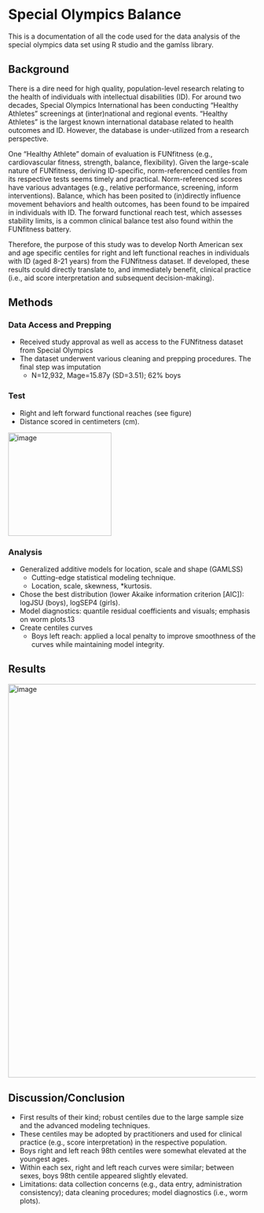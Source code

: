 # Special Olympics Balance
This is a documentation of all the code used for the data analysis of the special olympics data set using R studio and the gamlss library.

## Background
There is a dire need for high quality, population-level research relating to the health of individuals with intellectual disabilities (ID). For around two decades, Special Olympics International has been conducting “Healthy Athletes” screenings at (inter)national and regional events. “Healthy Athletes” is the largest known international database related to health outcomes and ID. However, the database is under-utilized from a research perspective. 

One “Healthy Athlete” domain of evaluation is FUNfitness (e.g., cardiovascular fitness, strength, balance, flexibility). Given the large-scale nature of FUNfitness, deriving ID-specific, norm-referenced centiles from its respective tests seems timely and practical. Norm-referenced scores have various advantages (e.g., relative performance, screening, inform interventions). Balance, which has been posited to (in)directly influence movement behaviors and health outcomes, has been found to be impaired in individuals with ID. The forward functional reach test, which assesses stability limits, is a common clinical balance test also found within the FUNfitness battery. 

Therefore, the purpose of this study was to develop North American sex and age specific centiles for right and left functional reaches in individuals with ID (aged 8-21 years) from the FUNfitness dataset. If developed, these results could directly translate to, and immediately benefit, clinical practice (i.e., aid score interpretation and subsequent decision-making). 


## Methods
### Data Access and Prepping
- Received study approval as well as access to the FUNfitness dataset from Special Olympics
- The dataset underwent various cleaning and prepping procedures. The final step was imputation
  - N=12,932, Mage=15.87y (SD=3.51); 62% boys

### Test
- Right and left forward functional reaches (see figure) 
- Distance scored in centimeters (cm).
<img width="210" alt="image" src="https://user-images.githubusercontent.com/100978347/181093649-8e8e046d-236e-4027-a87a-a6dfaf576408.png">

### Analysis
- Generalized additive models for location, scale and shape (GAMLSS)
  - Cutting-edge statistical modeling technique.
  - Location, scale, skewness, *kurtosis.
- Chose the best distribution (lower Akaike information criterion [AIC]): logJSU (boys), logSEP4 (girls).
- Model diagnostics: quantile residual coefficients and visuals; emphasis on worm plots.13
- Create centiles curves
  - Boys left reach: applied a local penalty to improve smoothness of the curves while maintaining model integrity.
  

## Results
<img width="800" alt="image" src="https://user-images.githubusercontent.com/100978347/181094078-53446550-ce0b-432e-afed-b73a955c0409.png">

## Discussion/Conclusion
- First results of their kind; robust centiles due to the large sample size and the advanced modeling techniques.
- These centiles may be adopted by practitioners and used for clinical practice (e.g., score interpretation) in the respective population. 
- Boys right and left reach 98th centiles were somewhat elevated at the youngest ages.
- Within each sex, right and left reach curves were similar; between sexes, boys 98th centile appeared slightly elevated.
- Limitations: data collection concerns (e.g., data entry, administration consistency); data cleaning procedures; model diagnostics (i.e., worm plots).



